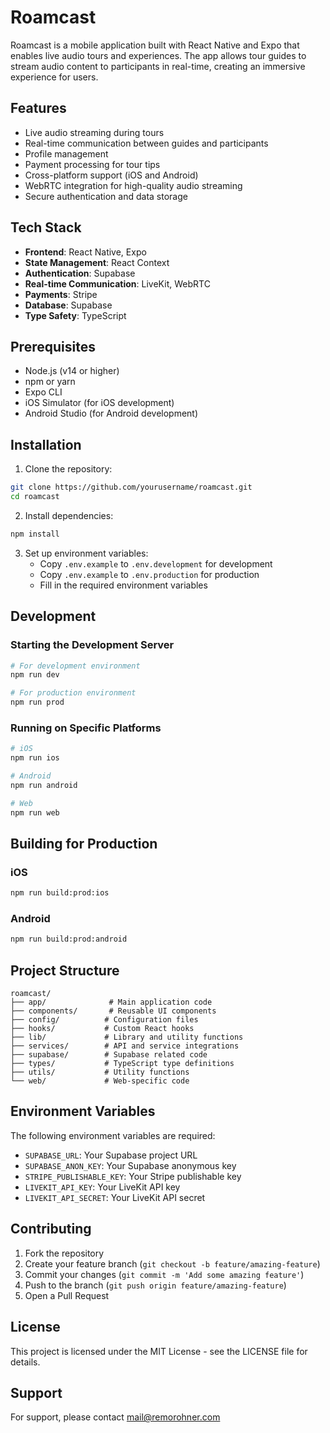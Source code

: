 # Roamcast

Roamcast is a mobile application built with React Native and Expo that enables live audio tours and experiences. The app allows tour guides to stream audio content to participants in real-time, creating an immersive experience for users.

## Features

- Live audio streaming during tours
- Real-time communication between guides and participants
- Profile management
- Payment processing for tour tips
- Cross-platform support (iOS and Android)
- WebRTC integration for high-quality audio streaming
- Secure authentication and data storage

## Tech Stack

- **Frontend**: React Native, Expo
- **State Management**: React Context
- **Authentication**: Supabase
- **Real-time Communication**: LiveKit, WebRTC
- **Payments**: Stripe
- **Database**: Supabase
- **Type Safety**: TypeScript

## Prerequisites

- Node.js (v14 or higher)
- npm or yarn
- Expo CLI
- iOS Simulator (for iOS development)
- Android Studio (for Android development)

## Installation

1. Clone the repository:
```bash
git clone https://github.com/yourusername/roamcast.git
cd roamcast
```

2. Install dependencies:
```bash
npm install
```

3. Set up environment variables:
   - Copy `.env.example` to `.env.development` for development
   - Copy `.env.example` to `.env.production` for production
   - Fill in the required environment variables

## Development

### Starting the Development Server

```bash
# For development environment
npm run dev

# For production environment
npm run prod
```

### Running on Specific Platforms

```bash
# iOS
npm run ios

# Android
npm run android

# Web
npm run web
```

## Building for Production

### iOS

```bash
npm run build:prod:ios
```

### Android

```bash
npm run build:prod:android
```

## Project Structure

```
roamcast/
├── app/              # Main application code
├── components/       # Reusable UI components
├── config/          # Configuration files
├── hooks/           # Custom React hooks
├── lib/             # Library and utility functions
├── services/        # API and service integrations
├── supabase/        # Supabase related code
├── types/           # TypeScript type definitions
├── utils/           # Utility functions
└── web/             # Web-specific code
```

## Environment Variables

The following environment variables are required:

- `SUPABASE_URL`: Your Supabase project URL
- `SUPABASE_ANON_KEY`: Your Supabase anonymous key
- `STRIPE_PUBLISHABLE_KEY`: Your Stripe publishable key
- `LIVEKIT_API_KEY`: Your LiveKit API key
- `LIVEKIT_API_SECRET`: Your LiveKit API secret

## Contributing

1. Fork the repository
2. Create your feature branch (`git checkout -b feature/amazing-feature`)
3. Commit your changes (`git commit -m 'Add some amazing feature'`)
4. Push to the branch (`git push origin feature/amazing-feature`)
5. Open a Pull Request

## License

This project is licensed under the MIT License - see the LICENSE file for details.

## Support

For support, please contact [mail@remorohner.com](mailto:mail@remorohner.com) 
